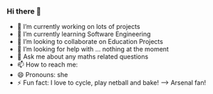 ### Hi there 👋


- 🔭 I’m currently working on lots of projects
- 🌱 I’m currently learning Software Engineering
- 👯 I’m looking to collaborate on Education Projects
- 🤔 I’m looking for help with ... nothing at the moment
- 💬 Ask me about any maths related questions
- 📫 How to reach me: 
- 😄 Pronouns: she
- ⚡ Fun fact: I love to cycle, play netball and bake! 
--> Arsenal fan!
